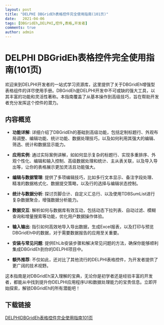 ```yaml
---
layout: post
title: "DELPHI DBGridEh表格控件完全使用指南(101页)"
date:   2021-04-06
tags: [DBGridEh,DELPHI,控件,表格,开发者]
comments: true
author: admin
---
```

# DELPHI DBGridEh表格控件完全使用指南(101页)

欢迎来到DELPHI开发者的一站式学习资源库，这里提供了关于DBGridEh增强型表格组件的详尽使用手册。DBGridEh是DELPHI开发中不可或缺的强大工具，以其丰富的功能和灵活性著称。本指南覆盖了从基本操作到高级技巧，旨在帮助开发者充分发挥这个控件的潜力。

## 内容概览

- **功能详解**: 详细介绍了DBGridEh的基础到高级功能，包括定制标题行、外观布局调整、编辑功能、统计功能、数据处理技巧，以及如何利用其强大的编辑、筛选、统计和数据显示能力。
  
- **应用实例**: 通过实际案例讲解，如如何显示复杂的标题行、实现多重排序、外观个性化、编辑和输入控制、高级数据处理和统计、主从表关联，以及导入导出等，让你的表格展示更加灵活且功能强大。

- **编辑与数据管理**: 提供了多项编辑技巧，比如多行文本显示、备注字段处理、精准的数据格式化、数据提交策略，以及行的选择与编辑状态控制。

- **统计与数据分析**: 探讨页脚合计、自定义汇总行、以及使用TDBSumList进行复杂数据聚合，增强数据分析能力。

- **数据交互**: 解析如何与数据库有效互动，包括动态下拉列表、自动过滤、模糊查询和增量搜索等功能，优化用户数据操作体验。

- **输入输出**: 指引如何高效地导入导出数据，生成Excel报表，以及打印与预览DBGridEh中的数据，对于需要数据报告的应用至关重要。

- **安装与常见问题**: 提供EhLib安装步骤和解决常见问题的方法，确保你能够顺利集成DBGridEh到你的DELPHI项目中。

- **额外推荐**: 不仅如此，还对比了其他流行的DELPHI表格控件，为开发者提供了更广阔的技术视野。

这本指南是对DBGridEh深入理解的宝典，无论你是初学者还是经验丰富的开发者，都能从中找到提升你DELPHI应用程序UI和数据处理能力的宝贵信息。立即开始探索，解锁DBGridEh的所有潜能吧！

## 下载链接

[DELPHIDBGridEh表格控件完全使用指南101页](https://pan.quark.cn/s/dc43b3f68366)